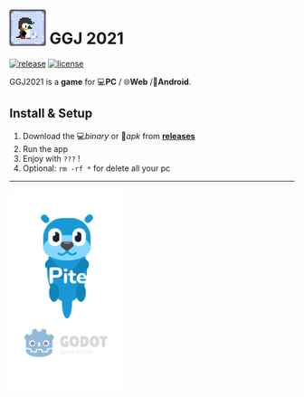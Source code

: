 # <img src="assets/icon.png" alt="GGJ icon" width="64" style="margin-bottom: -3px;"/> GGJ 2021

[![release][1]][2] [![license][7]][8]

GGJ2021 is a **game** for 💻**PC** / 🌐**Web** /📱**Android**.

<!--- ![alt text](demo.gif 'Demo bonus') --->

## Install & Setup

1. Download the 💻*binary* or 📱*apk* from **[releases](https://github.com/GreenDjango/GGJ2021/releases)**
2. Run the app
5. Enjoy with `???` !
6. Optional: `rm -rf *` for delete all your pc

---

<img src="assets/splashscreen.png" alt="GGJ icon" width="200" align="center"/>

[1]: https://img.shields.io/badge/release-v0.1.0-blue
[2]: https://github.com/GreenDjango/GGJ2021/releases 'GitHub release (latest by date)'
[7]: https://img.shields.io/badge/license-MIT-green
[8]: https://github.com/GreenDjango/GGJ2021/blob/master/LICENSE 'GitHub license'
